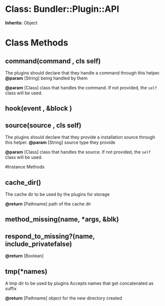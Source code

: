 # Class: Bundler::Plugin::API
**Inherits:** Object
    



# Class Methods
## command(command , cls self) [](#method-c-command)
The plugins should declare that they handle a command through this helper.
**@param** [String] being handled by them

**@param** [Class] class that handles the command. If not
provided, the `self` class will be used.

## hook(event , &block ) [](#method-c-hook)
## source(source , cls self) [](#method-c-source)
The plugins should declare that they provide a installation source through
this helper.
**@param** [String] source type they provide

**@param** [Class] class that handles the source. If not
provided, the `self` class will be used.


#Instance Methods
## cache_dir() [](#method-i-cache_dir)
The cache dir to be used by the plugins for storage

**@return** [Pathname] path of the cache dir

## method_missing(name, *args, &blk) [](#method-i-method_missing)

## respond_to_missing?(name, include_privatefalse) [](#method-i-respond_to_missing?)

**@return** [Boolean] 

## tmp(*names) [](#method-i-tmp)
A tmp dir to be used by plugins Accepts names that get concatenated as suffix

**@return** [Pathname] object for the new directory created

